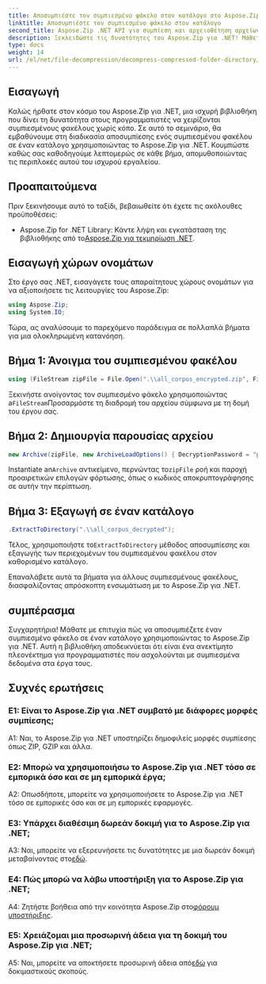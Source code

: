 ```yaml
---
title: Αποσυμπιέστε τον συμπιεσμένο φάκελο στον κατάλογο στο Aspose.Zip για .NET
linktitle: Αποσυμπιέστε τον συμπιεσμένο φάκελο στον κατάλογο
second_title: Aspose.Zip .NET API για συμπίεση και αρχειοθέτηση αρχείων
description: Ξεκλειδώστε τις δυνατότητες του Aspose.Zip για .NET! Μάθετε πώς να αποσυμπιέζετε εύκολα φακέλους με αυτόν τον οδηγό βήμα προς βήμα. Βουτήξτε στον κόσμο της απρόσκοπτης συμπίεσης και εξαγωγής.
type: docs
weight: 14
url: /el/net/file-decompression/decompress-compressed-folder-directory/
---
```

## Εισαγωγή

Καλώς ήρθατε στον κόσμο του Aspose.Zip για .NET, μια ισχυρή βιβλιοθήκη που δίνει τη δυνατότητα στους προγραμματιστές να χειρίζονται συμπιεσμένους φακέλους χωρίς κόπο. Σε αυτό το σεμινάριο, θα εμβαθύνουμε στη διαδικασία αποσυμπίεσης ενός συμπιεσμένου φακέλου σε έναν κατάλογο χρησιμοποιώντας το Aspose.Zip για .NET. Κουμπώστε καθώς σας καθοδηγούμε λεπτομερώς σε κάθε βήμα, απομυθοποιώντας τις περιπλοκές αυτού του ισχυρού εργαλείου.

## Προαπαιτούμενα

Πριν ξεκινήσουμε αυτό το ταξίδι, βεβαιωθείτε ότι έχετε τις ακόλουθες προϋποθέσεις:

-  Aspose.Zip for .NET Library: Κάντε λήψη και εγκατάσταση της βιβλιοθήκης από το[Aspose.Zip για τεκμηρίωση .NET](https://reference.aspose.com/zip/net/).

## Εισαγωγή χώρων ονομάτων

Στο έργο σας .NET, εισαγάγετε τους απαραίτητους χώρους ονομάτων για να αξιοποιήσετε τις λειτουργίες του Aspose.Zip:

```csharp
using Aspose.Zip;
using System.IO;
```

Τώρα, ας αναλύσουμε το παρεχόμενο παράδειγμα σε πολλαπλά βήματα για μια ολοκληρωμένη κατανόηση.

## Βήμα 1: Άνοιγμα του συμπιεσμένου φακέλου

```csharp
using (FileStream zipFile = File.Open(".\\all_corpus_encrypted.zip", FileMode.Open))
```

 Ξεκινήστε ανοίγοντας τον συμπιεσμένο φάκελο χρησιμοποιώντας a`FileStream`Προσαρμόστε τη διαδρομή του αρχείου σύμφωνα με τη δομή του έργου σας.

## Βήμα 2: Δημιουργία παρουσίας αρχείου

```csharp
new Archive(zipFile, new ArchiveLoadOptions() { DecryptionPassword = "p@s$" })
```

 Instantiate an`Archive` αντικείμενο, περνώντας το`zipFile` ροή και παροχή προαιρετικών επιλογών φόρτωσης, όπως ο κωδικός αποκρυπτογράφησης σε αυτήν την περίπτωση.

## Βήμα 3: Εξαγωγή σε έναν κατάλογο

```csharp
.ExtractToDirectory(".\\all_corpus_decrypted");
```

 Τέλος, χρησιμοποιήστε το`ExtractToDirectory` μέθοδος αποσυμπίεσης και εξαγωγής των περιεχομένων του συμπιεσμένου φακέλου στον καθορισμένο κατάλογο.

Επαναλάβετε αυτά τα βήματα για άλλους συμπιεσμένους φακέλους, διασφαλίζοντας απρόσκοπτη ενσωμάτωση με το Aspose.Zip για .NET.

## συμπέρασμα

Συγχαρητήρια! Μάθατε με επιτυχία πώς να αποσυμπιέζετε έναν συμπιεσμένο φάκελο σε έναν κατάλογο χρησιμοποιώντας το Aspose.Zip για .NET. Αυτή η βιβλιοθήκη αποδεικνύεται ότι είναι ένα ανεκτίμητο πλεονέκτημα για προγραμματιστές που ασχολούνται με συμπιεσμένα δεδομένα στα έργα τους.

## Συχνές ερωτήσεις

### Ε1: Είναι το Aspose.Zip για .NET συμβατό με διάφορες μορφές συμπίεσης;

A1: Ναι, το Aspose.Zip για .NET υποστηρίζει δημοφιλείς μορφές συμπίεσης όπως ZIP, GZIP και άλλα.

### Ε2: Μπορώ να χρησιμοποιήσω το Aspose.Zip για .NET τόσο σε εμπορικά όσο και σε μη εμπορικά έργα;

A2: Οπωσδήποτε, μπορείτε να χρησιμοποιήσετε το Aspose.Zip για .NET τόσο σε εμπορικές όσο και σε μη εμπορικές εφαρμογές.

### Ε3: Υπάρχει διαθέσιμη δωρεάν δοκιμή για το Aspose.Zip για .NET;

 A3: Ναι, μπορείτε να εξερευνήσετε τις δυνατότητες με μια δωρεάν δοκιμή μεταβαίνοντας στο[εδώ](https://releases.aspose.com/).

### Ε4: Πώς μπορώ να λάβω υποστήριξη για το Aspose.Zip για .NET;

 A4: Ζητήστε βοήθεια από την κοινότητα Aspose.Zip στο[φόρουμ υποστήριξης](https://forum.aspose.com/c/zip/37).

### Ε5: Χρειάζομαι μια προσωρινή άδεια για τη δοκιμή του Aspose.Zip για .NET;

 A5: Ναι, μπορείτε να αποκτήσετε προσωρινή άδεια από[εδώ](https://purchase.aspose.com/temporary-license/) για δοκιμαστικούς σκοπούς.